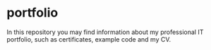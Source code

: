 # portfolio

In this repository you may find information about my professional IT portfolio, such as certificates, example code and my CV.
